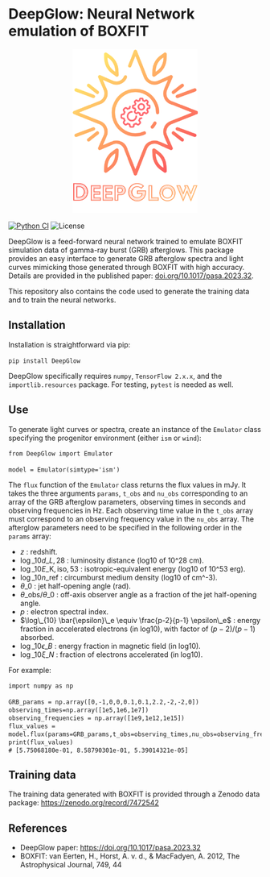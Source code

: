 # DeepGlow: Neural Network emulation of BOXFIT
<p align="center">
<img src="Logo_DeepGlow.png" width="250" height="325"/>
</p>

[![Python CI](https://github.com/OMBoersma/DeepGlow/actions/workflows/python-ci.yml/badge.svg)](https://github.com/OMBoersma/DeepGlow/actions/workflows/python-ci.yml) ![License](https://img.shields.io/github/license/OMBoersma/DeepGlow)


DeepGlow is a feed-forward neural network trained to emulate BOXFIT simulation data of gamma-ray burst (GRB) afterglows. This package provides an easy interface to generate GRB afterglow spectra and light curves mimicking those generated through BOXFIT with high accuracy. Details are provided in the published paper: [doi.org/10.1017/pasa.2023.32](https://doi.org/10.1017/pasa.2023.32). 

This repository also contains the code used to generate the training data and to train the neural networks.

## Installation

Installation is straightforward via pip:

`pip install DeepGlow`

DeepGlow specifically requires `numpy`, `TensorFlow 2.x.x`, and the `importlib.resources` package. For testing, `pytest` is needed as well.

## Use

To generate light curves or spectra, create an instance of the `Emulator` class specifying the progenitor environment (either `ism` or `wind`):

```
from DeepGlow import Emulator

model = Emulator(simtype='ism')
```

The `flux` function of the `Emulator` class returns the flux values in mJy. It takes the three arguments `params`, `t_obs` and `nu_obs` corresponding to an array of the GRB afterglow parameters, observing times in seconds and observing frequencies in Hz. Each observing time value in the `t_obs` array must correspond to an observing frequency value in the `nu_obs` array. The afterglow parameters need to be specified in the following order in the `params` array:

- $z$ : redshift.
- $\log\_{10} d\_{L,28}$ : luminosity distance (log10 of 10^28 cm).
- $\log\_{10} E\_\mathrm{K,iso,53}$ : isotropic-equivalent energy (log10 of 10^53 erg). 
- $\log\_{10} n\_\mathrm{ref}$ : circumburst medium density (log10 of cm^-3).
- $\theta\_0$ : jet half-opening angle (rad).
- $\theta\_\mathrm{obs} / \theta\_0$ : off-axis observer angle as a fraction of the jet half-opening angle.
- $p$ : electron spectral index.
- $\log\_{10} \bar{\epsilon}\_e \equiv \frac{p-2}{p-1} \epsilon\_e$ : energy fraction in accelerated electrons (in log10), with factor of $(p - 2) / (p - 1)$ absorbed.
- $\log\_{10} \epsilon\_B$ : energy fraction in magnetic field (in log10).
- $\log\_{10} \xi\_N$ : fraction of electrons accelerated (in log10).

For example:

```
import numpy as np

GRB_params = np.array([0,-1,0,0,0.1,0.1,2.2,-2,-2,0])
observing_times=np.array([1e5,1e6,1e7])
observing_frequencies = np.array([1e9,1e12,1e15])
flux_values = model.flux(params=GRB_params,t_obs=observing_times,nu_obs=observing_frequencies)
print(flux_values)
# [5.75068180e-01, 8.58790301e-01, 5.39014321e-05]
```

## Training data

The training data generated with BOXFIT is provided through a Zenodo data package: https://zenodo.org/record/7472542

## References

- DeepGlow paper: https://doi.org/10.1017/pasa.2023.32
- BOXFIT: van Eerten, H., Horst, A. v. d., & MacFadyen, A. 2012, The Astrophysical Journal, 749, 44

 

